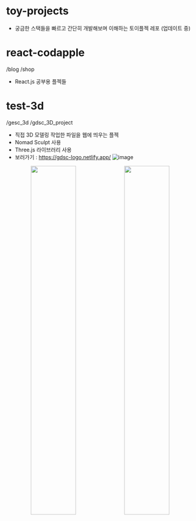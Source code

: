 # toy-projects
- 궁금한 스택들을 빠르고 간단히 개발해보며 이해하는 토이플젝 레포 (업데이트 중)

# react-codapple
/blog
/shop
- React.js 공부용 플젝들

# test-3d
/gesc_3d
/gdsc_3D_project
- 직접 3D 모델링 작업한 파일을 웹에 띄우는 플젝
- Nomad Sculpt 사용
- Three.js 라이브러리 사용
- 보러가기 : https://gdsc-logo.netlify.app/
![image](https://user-images.githubusercontent.com/40741363/188041480-55ce6a3f-1fe4-482b-bb07-182a303b0e2e.png)

<p  align="center">
<img src="https://user-images.githubusercontent.com/40741363/188594877-9bdfb3db-c7ba-4bb3-9747-5a2a78c78dfd.png" width="49%" height="49%">
<img src="https://user-images.githubusercontent.com/40741363/188595644-6b27ed51-3b0e-47eb-937e-92aea953d0b6.png" width="49%" height="49%">
</p>
